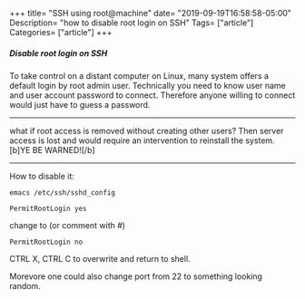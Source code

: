 +++
title= "SSH using root@machine"
date= "2019-09-19T16:58:58-05:00"
Description= "how to disable root login on SSH"
Tags= ["article"]
Categories= ["article"]
+++

##### Disable root login on SSH
To take control on a distant computer on Linux, many system offers a default login by root admin user.
Technically you need to know user name and user account password to connect.
Therefore anyone willing to connect would just have to guess a password.

---
what if root access is removed without creating other users?
Then server access is lost and would require an intervention to reinstall the system.
[b]YE BE WARNED![/b]

---
How to disable it:
```
emacs /etc/ssh/sshd_config
```
```
PermitRootLogin yes
```
change to (or comment with #)
```
PermitRootLogin no
```
CTRL X, CTRL C to overwrite and return to shell.


Morevore one could also change port from 22 to something looking random.